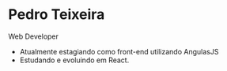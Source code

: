 # Pedro Teixeira

Web Developer

- Atualmente estagiando como front-end utilizando AngulasJS
- Estudando e evoluindo em React.

